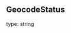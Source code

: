 <!--- This is a generated file, do not edit! -->
<!--- [START maps_http_schema_GeocodeStatus] -->
## GeocodeStatus

type: string

<!--- [END maps_http_schema_GeocodeStatus] -->